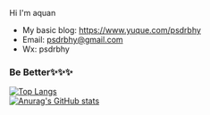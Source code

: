 Hi I'm aquan
- My basic blog: https://www.yuque.com/psdrbhy
- Email: psdrbhy@gmail.com
- Wx: psdrbhy

### Be Better✨✨✨
[![Top Langs](https://github-readme-stats.vercel.app/api/top-langs/?username=psdrbhy&hide=vue,css,html,smarty&layout=compact&title_color=007bff&text_color=e7e7e7&icon_color=007bff&bg_color=171c28)](https://github.com/anuraghazra/github-readme-stats)
<br>
[![Anurag's GitHub stats](https://github-readme-stats.vercel.app/api?username=psdrbhy&show_icons=true&title_color=007bff&text_color=e7e7e7&icon_color=007bff&bg_color=171c28)](https://github.com/anuraghazra/github-readme-stats)
